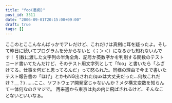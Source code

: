 ```yaml
---
title: "foo(愚痴)"
post_id: 3511
date: "2006-09-01T20:15:00+09:00"
draft: true
tags: []
---
```



ここのとここんなんばっかでアレだけど、これだけは真剣に耳を疑ったよ。そして昨日に続いてプログラムを分からないと（；＞＜）になるかも知れないんです！ 引数に渡した文字列の半角全角、記号か英数字かを判別する関数のテストコード書いてたんだけど、そのテスト用文字列として「foo」と書いたら「ふざけてる。仕事を何だと思ってるんだ」って怒られた。同様の理由で今まで書いたテスト報告書の「ほげ」とかもNG出された(quxは大丈夫だった…何故これだけ？＿？) ……ここ、ソフトウェア開発室じゃないんか？メタ構文変数を知らんて一体何なのさマジで。 再来週から東京は丸の内に飛ばされるけど、そんなことないといいなぁ。
